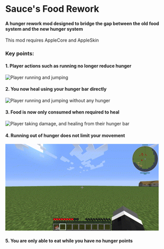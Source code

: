 # Sauce's Food Rework
#### A hunger rework mod designed to bridge the gap between the old food system and the new hunger system
This mod requires AppleCore and AppleSkin
<br>
### Key points:
#### 1. Player actions such as running no longer reduce hunger
![Player running and jumping](https://github.com/OpenSauce04/sauces-food-rework/blob/master/media/no-hunger-reduction.GIF?raw=true)

#### 2. You now heal using your hunger bar directly
![Player running and jumping without any hunger](https://github.com/OpenSauce04/sauces-food-rework/blob/master/media/heal-eat.GIF?raw=true)

#### 3. Food is now only consumed when required to heal
![Player taking damage, and healing from their hunger bar](https://github.com/OpenSauce04/sauces-food-rework/blob/master/media/heal-damage.GIF?raw=true)

#### 4. Running out of hunger does not limit your movement
![Player running and jumping without any hunger](https://github.com/OpenSauce04/sauces-food-rework/blob/master/media/hungry-run.GIF?raw=true)

#### 5. You are only able to eat while you have no hunger points
